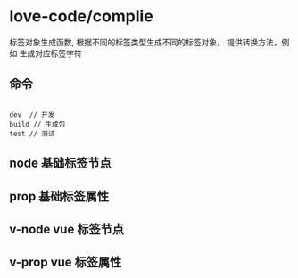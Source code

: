 # love-code/complie
标签对象生成函数, 根据不同的标签类型生成不同的标签对象，
提供转换方法，例如 生成对应标签字符

## 命令
```shell

dev  // 开发
build // 生成包
test // 测试

```

## node 基础标签节点


## prop 基础标签属性


## v-node vue 标签节点


## v-prop vue 标签属性
